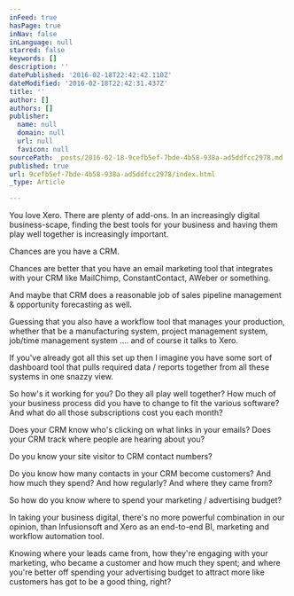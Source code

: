 ```yaml
---
inFeed: true
hasPage: true
inNav: false
inLanguage: null
starred: false
keywords: []
description: ''
datePublished: '2016-02-18T22:42:42.110Z'
dateModified: '2016-02-18T22:42:31.437Z'
title: ''
author: []
authors: []
publisher:
  name: null
  domain: null
  url: null
  favicon: null
sourcePath: _posts/2016-02-18-9cefb5ef-7bde-4b58-938a-ad5ddfcc2978.md
published: true
url: 9cefb5ef-7bde-4b58-938a-ad5ddfcc2978/index.html
_type: Article

---
```

You love Xero. There are plenty of add-ons. In an increasingly digital business-scape, finding the best tools for your business and having them play well together is increasingly important.

Chances are you have a CRM. 

Chances are better that you have an email marketing tool that integrates with your CRM like MailChimp, ConstantContact, AWeber or something.

And maybe that CRM does a reasonable job of sales pipeline management & opportunity forecasting as well.

Guessing that you also have a workflow tool that manages your production, whether that be a manufacturing system, project management system, job/time management system .... and of course it talks to Xero.

If you've already got all this set up then I imagine you have some sort of dashboard tool that pulls required data / reports together from all these systems in one snazzy view.

So how's it working for you? Do they all play well together? How much of your business process did you have to change to fit the various software? And what do all those subscriptions cost you each month?

Does your CRM know who's clicking on what links in your emails? Does your CRM track where people are hearing about you? 

Do you know your site visitor to CRM contact numbers?

Do you know how many contacts in your CRM become customers? And how much they spend? And how regularly? And where they came from?

So how do you know where to spend your marketing / advertising budget?

In taking your business digital, there's no more powerful combination in our opinion, than Infusionsoft and Xero as an end-to-end BI, marketing and workflow automation tool.

Knowing where your leads came from, how they're engaging with your marketing, who became a customer and how much they spent; and where you're better off spending your advertising budget to attract more like customers has got to be a good thing, right?